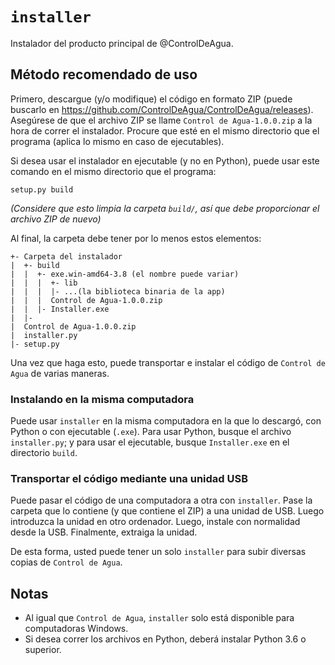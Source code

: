 # `installer`
Instalador del producto principal de @ControlDeAgua.

## Método recomendado de uso

Primero, descargue (y/o modifique) el código en formato ZIP (puede buscarlo en https://github.com/ControlDeAgua/ControlDeAgua/releases). Asegúrese de que el archivo
ZIP se llame `Control de Agua-1.0.0.zip` a la hora de correr el instalador. Procure que esté en el mismo directorio que el programa (aplica
lo mismo en caso de ejecutables).

Si desea usar el instalador en ejecutable (y no en Python), puede usar este comando en el mismo directorio que el programa:

```
setup.py build
```

_(Considere que esto limpia la carpeta `build/`, así que debe proporcionar el archivo ZIP de nuevo)_

Al final, la carpeta debe tener por lo menos estos elementos:

```
+- Carpeta del instalador
|  +- build
|  |  +- exe.win-amd64-3.8 (el nombre puede variar)
|  |  |  +- lib
|  |  |  |- ...(la biblioteca binaria de la app)
|  |  |  Control de Agua-1.0.0.zip
|  |  |- Installer.exe
|  |-
|  Control de Agua-1.0.0.zip
|  installer.py
|- setup.py
```

Una vez que haga esto, puede transportar e instalar
el código de `Control de Agua` de varias maneras.

### Instalando en la misma computadora

Puede usar `installer` en la misma computadora en la que lo descargó, con Python o con ejecutable (`.exe`). Para usar Python,
busque el archivo `installer.py`; y para usar el ejecutable, busque `Installer.exe` en el directorio `build`.

### Transportar el código mediante una unidad USB

Puede pasar el código de una computadora a otra con `installer`. Pase la carpeta que lo contiene (y que contiene el ZIP) a una unidad de USB. Luego
introduzca la unidad en otro ordenador. Luego, instale con normalidad desde la USB. Finalmente, extraiga la unidad.

De esta forma, usted puede tener un solo `installer` para subir diversas copias de `Control de Agua`.

## Notas

- Al igual que `Control de Agua`, `installer` solo está disponible para computadoras Windows.
- Si desea correr los archivos en Python, deberá instalar Python 3.6 o superior.
